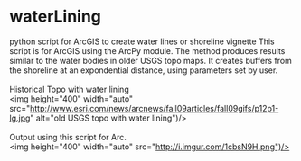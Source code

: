 # waterLining
python script for ArcGIS to create water lines or shoreline vignette
This script is for ArcGIS using the ArcPy module. The method produces results similar to the water bodies in older USGS topo maps. 
It creates buffers from the shoreline at an expondential distance, using parameters set by user. 
<br><br>
Historical Topo with water lining<br>
<img height="400" width="auto" src="http://www.esri.com/news/arcnews/fall09articles/fall09gifs/p12p1-lg.jpg" alt="old USGS topo with water lining")/> 
<br><br>
Output using this script for Arc.<br>
<img height="400" width="auto" src="http://i.imgur.com/1cbsN9H.png")/>
